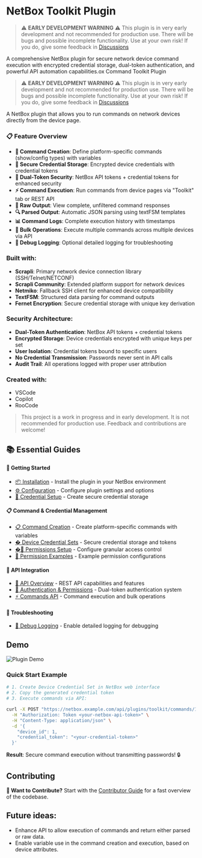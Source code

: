 # NetBox Toolkit Plugin

> ⚠️ **EARLY DEVELOPMENT WARNING** ⚠️
> This plugin is in very early development and not recommended for production use. There will be bugs and possible incomplete functionality. Use at your own risk! If you do, give some feedback in [Discussions](https://github.com/bonzo81/netbox-toolkit-plugin/discussions)

A comprehensive NetBox plugin for secure network device command execution with encrypted credential storage, dual-token authentication, and powerful API automation capabilities.ox Command Toolkit Plugin

> ⚠️ **EARLY DEVELOPMENT WARNING** ⚠️
> This plugin is in very early development and not recommended for production use. There will be bugs and possible incomplete functionality. Use at your own risk! If you do, give some feedback in [Discussions](https://github.com/bonzo81/netbox-toolkit-plugin/discussions)

A NetBox plugin that allows you to run commands on network devices directly from the device page.


### 📋 Feature Overview
- **🔧 Command Creation**: Define platform-specific commands (show/config types) with variables
- **🔐 Secure Credential Storage**: Encrypted device credentials with credential tokens
- **🔑 Dual-Token Security**: NetBox API tokens + credential tokens for enhanced security
- **⚡ Command Execution**: Run commands from device pages via "Toolkit" tab or REST API
- **📄 Raw Output**: View complete, unfiltered command responses
- **🔍 Parsed Output**: Automatic JSON parsing using textFSM templates
- **📊 Command Logs**: Complete execution history with timestamps
- **🚀 Bulk Operations**: Execute multiple commands across multiple devices via API
- **🐛 Debug Logging**: Optional detailed logging for troubleshooting


### Built with:
- **Scrapli**: Primary network device connection library (SSH/Telnet/NETCONF)
- **Scrapli Community**: Extended platform support for network devices
- **Netmiko**: Fallback SSH client for enhanced device compatibility
- **TextFSM**: Structured data parsing for command outputs
- **Fernet Encryption**: Secure credential storage with unique key derivation

### Security Architecture:
- **Dual-Token Authentication**: NetBox API tokens + credential tokens
- **Encrypted Storage**: Device credentials encrypted with unique keys per set
- **User Isolation**: Credential tokens bound to specific users
- **No Credential Transmission**: Passwords never sent in API calls
- **Audit Trail**: All operations logged with proper user attribution

### Created with:
- VSCode
- Copilot
- RooCode

>   This project is a work in progress and in early development. It is not recommended for production use. Feedback and contributions are welcome!

## 📚 Essential Guides

#### 🚀 Getting Started
- [📦 Installation](./docs/user/installation.md) - Install the plugin in your NetBox environment
- [⚙️ Configuration](./docs/user/configuration.md) - Configure plugin settings and options
- [🔐 Credential Setup](./docs/user/getting-started.md#device-credential-sets) - Create secure credential storage

#### 📋 Command & Credential Management
- [📋 Command Creation](./docs/user/command-creation.md) - Create platform-specific commands with variables
- [� Device Credential Sets](./docs/user/getting-started.md#device-credential-sets) - Secure credential storage and tokens
- [�🔐 Permissions Setup](./docs/user/permissions-setup-guide.md) - Configure granular access control
- [📝 Permission Examples](./docs/user/permission-examples.md) - Example permission configurations

#### 🔌 API Integration
- [📖 API Overview](./docs/api/overview.md) - REST API capabilities and features
- [🔑 Authentication & Permissions](./docs/api/auth.md) - Dual-token authentication system
- [⚡ Commands API](./docs/api/commands.md) - Command execution and bulk operations

#### 🔧 Troubleshooting
- [🐛 Debug Logging](./docs/user/debug-logging.md) - Enable detailed logging for debugging

## Demo

![Plugin Demo](docs/img/demo1.gif)

### Quick Start Example

```bash
# 1. Create Device Credential Set in NetBox web interface
# 2. Copy the generated credential token
# 3. Execute commands via API:

curl -X POST "https://netbox.example.com/api/plugins/toolkit/commands/17/execute/" \
  -H "Authorization: Token <your-netbox-api-token>" \
  -H "Content-Type: application/json" \
  -d '{
    "device_id": 1,
    "credential_token": "<your-credential-token>"
  }'
```

**Result**: Secure command execution without transmitting passwords! 🔒

## Contributing

**🚀 Want to Contribute?** Start with the [Contributor Guide](./docs/development/contributing.md) for a fast overview of the codebase.


## Future ideas:
- Enhance API to allow execution of commands and return either parsed or raw data.
- Enable variable use in the command creation and execution, based on device attributes.

